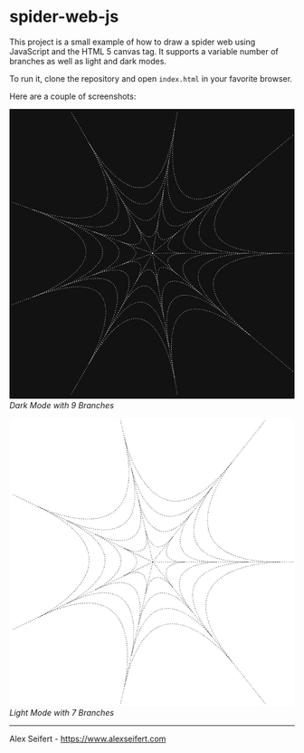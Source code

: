 # spider-web-js

This project is a small example of how to draw a spider web using JavaScript and the HTML 5 canvas tag. It supports a variable number of branches as well as light and dark modes.

To run it, clone the repository and open `index.html` in your favorite browser.

Here are a couple of screenshots:

![Dark Mode with 9 Branches](https://github.com/eiskalteschatten/spider-web-js/blob/main/screenshots/dark-mode-9-branches.jpg?raw=true)
*Dark Mode with 9 Branches*


![Light Mode with 7 Branches](https://github.com/eiskalteschatten/spider-web-js/blob/main/screenshots/light-mode-7-branches.jpg?raw=true)
*Light Mode with 7 Branches*

---

Alex Seifert - https://www.alexseifert.com
